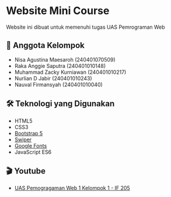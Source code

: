 # Website Mini Course

Website ini dibuat untuk memenuhi tugas UAS Pemrograman Web

## 👥 Anggota Kelompok

- Nisa Agustina Maesaroh (240401070509)
- Raka Anggie Saputra (240401010148)
- Muhammad Zacky Kurniawan (240401010217)
- Nurlian D Jabir (240401010243)
- Nauval Firmansyah (240401010040)

## 🛠️ Teknologi yang Digunakan

- HTML5
- CSS3
- [Bootstrap 5](https://getbootstrap.com/)
- [Swiper](https://swiperjs.com/)
- [Google Fonts](https://fonts.google.com/)
- JavaScript ES6

## 🎬 Youtube
- [UAS Pemogragaman Web 1 Kelompok 1 - IF 205](https://youtu.be/l9rUWGMW2zQ)

